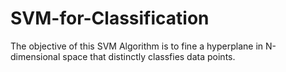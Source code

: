 # SVM-for-Classification
The objective of this SVM Algorithm is to fine a hyperplane in N-dimensional space that distinctly classfies data points. 

